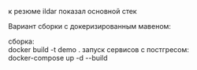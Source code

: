 к резюме ildar показал основной стек

Вариант сборки с докеризированным мавеном:

сборка:<br> 
    docker build -t demo .
запуск сервисов с постгресом:<br>
    docker-compose up -d --build
